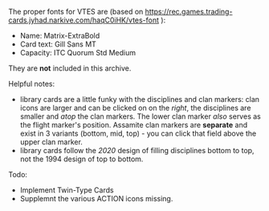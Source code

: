 The proper fonts for VTES are (based on https://rec.games.trading-cards.jyhad.narkive.com/haqC0iHK/vtes-font ):

* Name: Matrix-ExtraBold
* Card text: Gill Sans MT
* Capacity: ITC Quorum Std Medium

They are **not** included in this archive.

Helpful notes:
* library cards are a little funky with the disciplines and clan markers: clan icons are larger and can be clicked on on the *right*, the disciplines are smaller and *atop* the clan markers. The lower clan marker *also* serves as the flight marker's position. Assamite clan markers are **separate** and exist in 3 variants (bottom, mid, top) - you can click that field above the upper clan marker.
* library cards follow the *2020* design of filling disciplines bottom to top, not the 1994 design of top to bottom.

Todo:
* Implement Twin-Type Cards
* Supplemnt the various ACTION icons missing.
